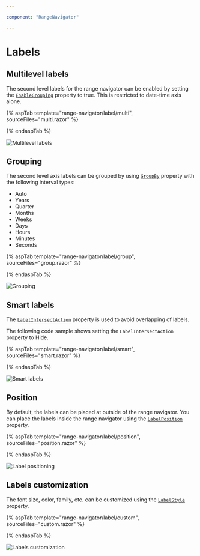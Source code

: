 ```yaml
---

component: "RangeNavigator"

---
```


# Labels

## Multilevel labels

The second level labels for the range navigator can be enabled by setting the [`EnableGrouping`](https://help.syncfusion.com/cr/blazor/Syncfusion.Blazor.Charts.RangeNavigatorModel.html#Syncfusion_Blazor_Charts_RangeNavigatorModel_EnableGrouping) property to true. This is restricted to date-time axis alone.

{% aspTab template="range-navigator/label/multi", sourceFiles="multi.razor" %}

{% endaspTab %}

![Multilevel labels](images/labels/multi.png)

## Grouping

The second level axis labels can be grouped by using [`GroupBy`](https://help.syncfusion.com/cr/blazor/Syncfusion.Blazor.Charts.RangeNavigatorModel.html#Syncfusion_Blazor_Charts_RangeNavigatorModel_GroupBy) property with the following interval types:

* Auto
* Years
* Quarter
* Months
* Weeks
* Days
* Hours
* Minutes
* Seconds

{% aspTab template="range-navigator/label/group", sourceFiles="group.razor" %}

{% endaspTab %}

![Grouping](images/labels/group.png)

## Smart labels

The [`LabelIntersectAction`](https://help.syncfusion.com/cr/blazor/Syncfusion.Blazor.Charts.RangeNavigatorModel.html#Syncfusion_Blazor_Charts_RangeNavigatorModel_LabelIntersectAction) property is used to avoid overlapping of labels.

The following code sample shows setting the `LabelIntersectAction` property to Hide.

{% aspTab template="range-navigator/label/smart", sourceFiles="smart.razor" %}

{% endaspTab %}

![Smart labels](images/labels/smart.png)

## Position

By default, the labels can be placed at outside of the range navigator. You can place the labels inside the range navigator
using the [`LabelPosition`](https://help.syncfusion.com/cr/blazor/Syncfusion.Blazor.Charts.RangeNavigatorModel.html#Syncfusion_Blazor_Charts_RangeNavigatorModel_LabelPosition) property.

{% aspTab template="range-navigator/label/position", sourceFiles="position.razor" %}

{% endaspTab %}

![Label positioning](images/labels/position.png)

## Labels customization

The font size, color, family, etc. can be customized using the [`LabelStyle`](https://help.syncfusion.com/cr/blazor/Syncfusion.Blazor.Charts.ChartSeries.html#Syncfusion_Blazor_Charts_ChartSeries_Type) property.

{% aspTab template="range-navigator/label/custom", sourceFiles="custom.razor" %}

{% endaspTab %}

![Labels customization](images/labels/custom.png)